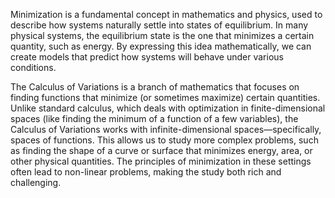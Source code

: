 Minimization is a fundamental concept in mathematics and physics, used to describe how systems naturally settle into states of equilibrium. In many physical systems, the equilibrium state is the one that minimizes a certain quantity, such as energy. By expressing this idea mathematically, we can create models that predict how systems will behave under various conditions.

The Calculus of Variations is a branch of mathematics that focuses on finding functions that minimize (or sometimes maximize) certain quantities. Unlike standard calculus, which deals with optimization in finite-dimensional spaces (like finding the minimum of a function of a few variables), the Calculus of Variations works with infinite-dimensional spaces—specifically, spaces of functions. This allows us to study more complex problems, such as finding the shape of a curve or surface that minimizes energy, area, or other physical quantities. The principles of minimization in these settings often lead to non-linear problems, making the study both rich and challenging.